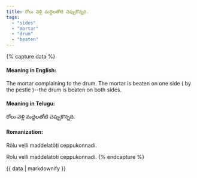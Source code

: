 ```yaml
---
title: రోలు వెళ్లి మద్దెలతోటి చెప్పుకొన్నది.
tags:
  - "sides"
  - "mortar"
  - "drum"
  - "beaten"
---
```


{% capture data %}
#### Meaning in English:
The mortar complaining to the drum.
The mortar is beaten on one side ( by the pestle )--the drum is beaten on both sides.

#### Meaning in Telugu:
రోలు వెళ్లి మద్దెలతోటి చెప్పుకొన్నది.

#### Romanization:
Rōlu veḷli maddelatōṭi ceppukonnadi.

Rolu velli maddelatoti ceppukonnadi.
{% endcapture %}

{{ data | markdownify }}


